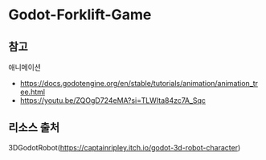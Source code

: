 # Godot-Forklift-Game

## 참고
애니메이션
- https://docs.godotengine.org/en/stable/tutorials/animation/animation_tree.html
- https://youtu.be/ZQOgD724eMA?si=TLWIta84zc7A_Sqc

## 리소스 출처
3DGodotRobot(https://captainripley.itch.io/godot-3d-robot-character)
